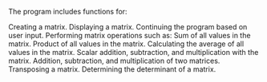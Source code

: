 The program includes functions for:

Creating a matrix.
Displaying a matrix.
Continuing the program based on user input.
Performing matrix operations such as:
Sum of all values in the matrix.
Product of all values in the matrix.
Calculating the average of all values in the matrix.
Scalar addition, subtraction, and multiplication with the matrix.
Addition, subtraction, and multiplication of two matrices.
Transposing a matrix.
Determining the determinant of a matrix.
